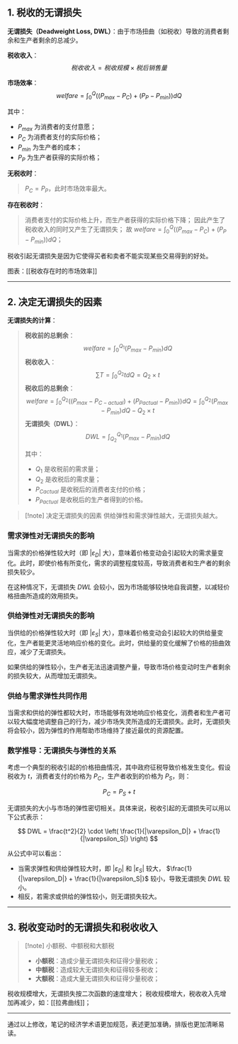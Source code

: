 ## 1. 税收的无谓损失

**无谓损失（Deadweight Loss, DWL）**：由于市场扭曲（如税收）导致的消费者剩余和生产者剩余的总减少。

**税收收入**：
$$
税收收入 = 税收规模 \times 税后销售量
$$

**市场效率**：
$$
welfare = \int_{0}^{Q} \left( (P_{max} - P_C) + (P_P - P_{min}) \right) dQ
$$

其中：
- $P_{max}$ 为消费者的支付意愿；
- $P_C$ 为消费者支付的实际价格；
- $P_{min}$ 为生产者的成本；
- $P_P$ 为生产者获得的实际价格；

**无税收时**：
> $P_C = P_P$，此时市场效率最大。

**存在税收时**：
> 消费者支付的实际价格上升，而生产者获得的实际价格下降；
> 因此产生了税收收入的同时又产生了无谓损失；
> 故 $welfare = \int_{0}^{Q} \left( (P_{max} - P_C) + (P_P - P_{min}) \right) dQ$；

税收引起无谓损失是因为它使得买者和卖者不能实现某些交易得到的好处。

图表：[[税收存在时的市场效率]]

---

## 2. 决定无谓损失的因素

**无谓损失的计算**：

> **税收前的总剩余**：
> $$
  welfare = \int_{0}^{Q_1} (P_{max} - P_{min}) dQ
 $$
> **税收收入**：
> $$
 \sum T = \int_{0}^{Q_2} t dQ = Q_{2} \times t
$$
> **税收后的总剩余**：
> $$
 welfare = \int_{0}^{Q_2} \left( (P_{max} - P_{C-actual}) + (P_{Pactual} - P_{min}) \right) dQ = \int_{0}^{Q_2} (P_{max} - P_{min}) dQ - Q_{2} \times t
 $$
> **无谓损失（DWL）**：
> $$
 DWL = \int_{Q_2}^{Q_1} (P_{max} - P_{min}) dQ
 $$
> 
> 其中：
> - $Q_1$ 是收税前的需求量；
> - $Q_2$ 是收税后的需求量；
> - $P_{Cactual}$ 是收税后的消费者支付的价格；
> - $P_{Pactual}$ 是收税后的生产者得到的价格。

> [!note] 决定无谓损失的因素
> 供给弹性和需求弹性越大，无谓损失越大。

### 需求弹性对无谓损失的影响

当需求的价格弹性较大时（即 $|\varepsilon_D|$ 大），意味着价格变动会引起较大的需求量变化。此时，即使价格有所变化，需求的调整程度较高，导致消费者和生产者的剩余损失较少。

在这种情况下，无谓损失 $DWL$ 会较小，因为市场能够较快地自我调整，以减轻价格扭曲所造成的效用损失。

### 供给弹性对无谓损失的影响

当供给的价格弹性较大时（即 $|\varepsilon_S|$ 大），意味着价格变动会引起较大的供给量变化，生产者能更灵活地响应价格的变化。此时，供给量的变化缓解了价格的扭曲效应，减少了无谓损失。

如果供给的弹性较小，生产者无法迅速调整产量，导致市场价格变动时生产者剩余的损失较大，从而增加无谓损失。

### 供给与需求弹性共同作用

当需求和供给的弹性都较大时，市场能够有效地响应价格变化，消费者和生产者可以较大幅度地调整自己的行为，减少市场失灵所造成的无谓损失。此时，无谓损失将会较小，因为弹性的作用帮助市场维持了接近最优的资源配置。

### 数学推导：无谓损失与弹性的关系

考虑一个典型的税收引起的价格扭曲情况，其中政府征税导致价格发生变化。假设税收为 $t$，消费者支付的价格为 $P_C$，生产者收到的价格为 $P_S$，则：

$$
P_C = P_S + t
$$

无谓损失的大小与市场的弹性密切相关。具体来说，税收引起的无谓损失可以用以下公式表示：

$$
DWL = \frac{t^2}{2} \cdot \left( \frac{1}{|\varepsilon_D|} + \frac{1}{|\varepsilon_S|} \right)
$$

从公式中可以看出：

- 当需求弹性和供给弹性较大时，即 $|\varepsilon_D|$ 和 $|\varepsilon_S|$ 较大， $\frac{1}{|\varepsilon_D|} + \frac{1}{|\varepsilon_S|}$ 较小，导致无谓损失 $DWL$ 较小。
- 相反，若需求或供给的弹性较小，则无谓损失较大。

---

## 3. 税收变动时的无谓损失和税收收入

> [!note] 小额税、中额税和大额税
> - **小额税**：造成少量无谓损失和征得少量税收；
> - **中额税**：造成较大无谓损失和征得较多税收；
> - **大额税**：造成大量无谓损失和征得少量税收；

税收规模增大，无谓损失按二次函数的速度增大；
税收规模增大，税收收入先增加再减少，如：[[拉弗曲线]]；

---

通过以上修改，笔记的经济学术语更加规范，表述更加准确，排版也更加清晰易读。